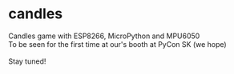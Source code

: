 # candles
Candles game with ESP8266, MicroPython and MPU6050 <br/>
To be seen for the first time at our's booth at PyCon SK (we hope) <br/> <br/>
Stay tuned!
